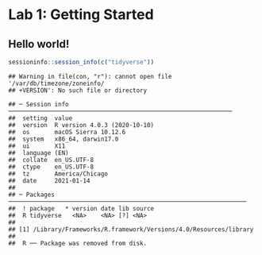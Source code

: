 Lab 1: Getting Started
================

## Hello world\!

``` r
sessioninfo::session_info(c("tidyverse"))
```

    ## Warning in file(con, "r"): cannot open file '/var/db/timezone/zoneinfo/
    ## +VERSION': No such file or directory

    ## ─ Session info ───────────────────────────────────────────────────────────────
    ##  setting  value                       
    ##  version  R version 4.0.3 (2020-10-10)
    ##  os       macOS Sierra 10.12.6        
    ##  system   x86_64, darwin17.0          
    ##  ui       X11                         
    ##  language (EN)                        
    ##  collate  en_US.UTF-8                 
    ##  ctype    en_US.UTF-8                 
    ##  tz       America/Chicago             
    ##  date     2021-01-14                  
    ## 
    ## ─ Packages ───────────────────────────────────────────────────────────────────
    ##  ! package   * version date lib source
    ##  R tidyverse   <NA>    <NA> [?] <NA>  
    ## 
    ## [1] /Library/Frameworks/R.framework/Versions/4.0/Resources/library
    ## 
    ##  R ── Package was removed from disk.

